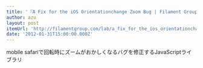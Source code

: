 ```yaml
---
title: '『A Fix for the iOS Orientationchange Zoom Bug | Filament Group, Inc., Boston, MA』'
author: azu
layout: post
itemUrl: 'http://filamentgroup.com/lab/a_fix_for_the_ios_orientationchange_zoom_bug/'
date: '2012-01-31T15:00:00.000Z'
---
```

mobile safariで回転時にズームがおかしくなるバグを修正するJavaScriptライブラリ
